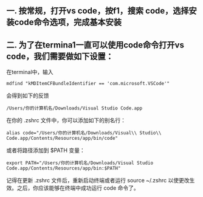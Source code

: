 ## 一. 按常规，打开vs code，按f1，搜索 code，选择安装code命令选项，完成基本安装
## 二. 为了在termina1一直可以使用code命令打开vs code，我们需要做如下设置：
在terminal中，输入
```
mdfind "kMDItemCFBundleIdentifier == 'com.microsoft.VSCode'"
```
会得到如下的反馈
```
/Users/你的计算机名/Downloads/Visual Studio Code.app
```

在你的 .zshrc 文件中，你可以添加如下的别名行：

```
alias code="/Users/你的计算机名/Downloads/Visual\\ Studio\\ Code.app/Contents/Resources/app/bin/code"
```

或者将路径添加到 $PATH 变量：
```
export PATH="/Users/你的计算机名/Downloads/Visual Studio Code.app/Contents/Resources/app/bin:$PATH"

```
记得在更新 .zshrc 文件后，重新启动终端或者运行 source ~/.zshrc 以使更改生效。之后，你应该能够在终端中成功运行 code 命令了。
